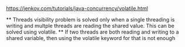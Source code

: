 https://jenkov.com/tutorials/java-concurrency/volatile.html


** Threads visibility problem is solved only when a single threading is writing and multple threads are reading the shared value. This can be solved using volatile.
** If two threads are both reading and writing to a shared variable, then using the volatile keyword for that is not enough
